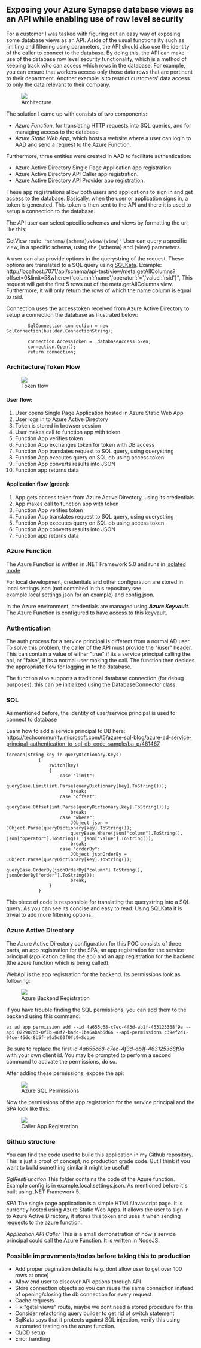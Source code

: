 ## Exposing your Azure Synapse database views as an API while enabling use of row level security
For a customer I was tasked with figuring out an easy way of exposing some database views as an API. Aside of the usual functionality such as limiting and filtering using parameters, the API should also use the identity of the caller to connect to the database. By doing this, the API can make use of the database row level security functionality, which is a method of keeping track who can access which rows in the database.  For example, you can ensure that workers access only those data rows that are pertinent to their department. Another example is to restrict customers' data access to only the data relevant to their company.


<figure> 
        <img src="/assets/images/func-architecture.png" />
        <figcaption>Architecture</figcaption>
</figure>

The solution I came up with consists of two components:

- *Azure Function*, for translating HTTP requests into SQL queries, and for managing access to the database
- *Azure Static Web App*, which hosts a website where a user can login to AAD and send a request to the Azure Function.

Furthermore, three entities were created in AAD to facilitate authentication:

- Azure Active Directory Single Page Application app registration
- Azure Active Directory API Caller app registration.
- Azure Active Directory API Provider app registration. 

These app registrations allow both users and applications to sign in and get access to the database. Basically, when the user or application signs in, a token is generated. This token is then sent to the API and there it is used to setup a connection to the database.

The API user can select specific schemas and views by formatting the url, like this:

GetView route:
`"schema/{schema}/view/{view}"`
User can query a specific view, in a specific schema, using the {schema} and {view} parameters. 

A user can also provide options in the querystring of the request. These options are translated to a SQL query using [SQLKata](https://sqlkata.com/docs).
Example: http://localhost:7071/api/schema/api-test/view/meta.getAllColumns?offset=0&limit=5&where={'column':'name','operator':'=','value':'rsid'}",
This request will get the first 5 rows out of the meta.getAllColumns view. Furthermore, it will only return the rows of which the name column is equal to rsid. 

Connection uses the accesstoken received from Azure Active Directory to setup a connection the database as illustrated below: 

```   
        SqlConnection connection = new SqlConnection(builder.ConnectionString);
    
        connection.AccessToken = _databaseAccessToken;
        connection.Open();
        return connection;
```


### Architecture/Token Flow



<figure> 
        <img src="/assets/images/tokenflow.png" />
        <figcaption>Token flow</figcaption>
</figure>

#### User flow: 
1. User opens Single Page Application hosted in Azure Static Web App
2. User logs in to Azure Active Directory 
3. Token is stored in browser session
4. User makes call to function app with token
5. Function App verifies token
6. Function App exchanges token for token with DB access
7. Function App translates request to SQL query, using querystring
8. Function App executes query on SQL db using access token
9. Function App converts results into JSON
10. Function app returns data

#### Application flow (green):
1. App gets access token from Azure Active Directory, using its credentials
2. App makes call to function app with token
3. Function App verifies token
4. Function App translates request to SQL query, using querystring
8. Function App executes query on SQL db using access token
6. Function App converts results into JSON
7. Function app returns data

### Azure Function
The Azure Function is written in .NET Framework 5.0 and runs in [isolated mode](https://docs.microsoft.com/en-us/azure/azure-functions/dotnet-isolated-process-guide)

For local development, credentials and other configuration are stored in local.settings.json (not commited in this repository see example.local.settings.json for an example) and config.json.

In the Azure environment, credentials are managed using ***Azure Keyvault***.  The Azure Function is configured to have access to this keyvault.


### Authentication
The auth process for a service principal is different from a normal AD user. To solve this problem, the caller of the API must provide the "iuser" header. This can contain a value of either "true" if its a service principal calling the api, or "false", if its a normal user making the call. The function then decides the appropriate flow for logging in to the database.

The function also supports a traditional database connection (for debug purposes), this can be initialized using the DatabaseConnector class.

### SQL
As mentioned before, the identity of user/service principal is used to connect to database

Learn how to add a service principal to DB here:
https://techcommunity.microsoft.com/t5/azure-sql-blog/azure-ad-service-principal-authentication-to-sql-db-code-sample/ba-p/481467 

``` 
foreach(string key in queryDictionary.Keys)
            {
                switch(key)
                {
                    case "limit":
                        queryBase.Limit(int.Parse(queryDictionary[key].ToString()));
                        break;
                    case "offset":
                        queryBase.Offset(int.Parse(queryDictionary[key].ToString()));
                        break;
                    case "where":
                        JObject json = JObject.Parse(queryDictionary[key].ToString());
                        queryBase.Where(json["column"].ToString(), json["operator"].ToString(), json["value"].ToString());
                        break;
                    case "orderBy":
                        JObject jsonOrderBy = JObject.Parse(queryDictionary[key].ToString());
                        queryBase.OrderBy(jsonOrderBy["column"].ToString(), jsonOrderBy["order"].ToString());
                        break;
                }
            }
```
This piece of code is responsible for translating the querystring into a SQL query. As you can see its concise and easy to read.
Using SQLKata it is trivial to add more filtering options. 

### Azure Active Directory
The Azure Active Directory configuration for this POC consists of three parts, an app registration for the SPA, an app registration for the service principal (application calling the api) and an app registration for the backend (the azure function which is being called).

WebApi is the app registration for the backend. Its permissions look as following: 

<figure> 
        <img src="/assets/images/backendreg.png" />
        <figcaption>Azure Backend Registration</figcaption>
</figure>

If you have trouble finding the SQL permissions, you can add them to the backend using this command: 

```az ad app permission add --id 4a655c68-c7ec-4f3d-ab1f-463125368f9a --api 022907d3-0f1b-48f7-badc-1ba6abab6d66 --api-permissions c39ef2d1-04ce-46dc-8b5f-e9a5c60f0fc9=Scope```

Be sure to replace the first id *4a655c68-c7ec-4f3d-ab1f-463125368f9a* with your own client id. You may be prompted to perform a second command to activate the permissions, do so.

After adding these permissions, expose the api:


<figure> 
        <img src="/assets/images/azuresqlperm.png" />
        <figcaption>Azure SQL Permissions</figcaption>
</figure>

Now the permissions of the app registration for the service principal and the SPA look like this: 


<figure> 
        <img src="/assets/images/callerappreg.png" />
        <figcaption>Caller App Registration</figcaption>
</figure>


### Github structure
You can find the code used to build this application in my Github repository. This is just a proof of concept, no production grade code. But I think if you want to build something similar it might be useful!

*SqlRestFunction*
This folder contains the code of the Azure function. Example config is in example.local.settings.json. As mentioned before it's built using  .NET Framework 5.

*SPA*
The single page application is a simple HTML/Javascript page. It is currently hosted using Azure Static Web Apps. It allows the user to sign in to Azure Active Directory, it stores this token and uses it when sending requests to the azure function.

*Application API Caller*
This is a small demonstration of how a service principal could call the Azure Function. It is written in NodeJS.

### Possible improvements/todos before taking this to production
- Add proper pagination defaults (e.g. dont allow user to get over 100 rows at once)
- Allow end user to discover API options through API
- Store connection objects so you can reuse the same connection instead of opening/closing the db connection for every request
- Cache requests
- Fix "getallviews" route, maybe we dont need a stored procedure for this
- Consider refactoring query builder to get rid of switch statement
- SqlKata says that it protects against SQL injection, verify this using automated testing on the azure function.
- CI/CD setup
- Error handling
